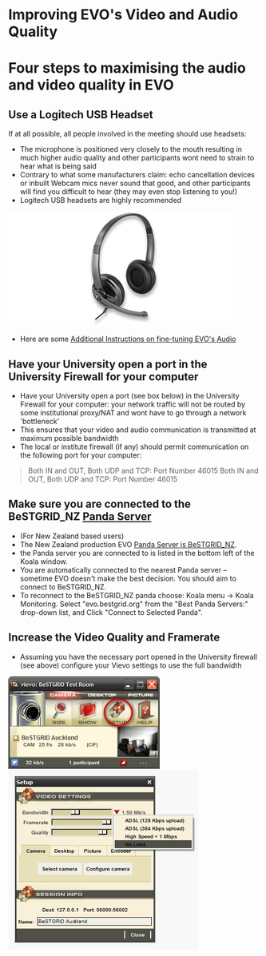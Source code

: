 # Improving EVO's Video and Audio Quality

# Four steps to maximising the audio and video quality in EVO

## Use a Logitech USB Headset

If at all possible, all people involved in the meeting should use headsets:

- The microphone is positioned very closely to the mouth resulting in much higher audio quality and other participants wont need to strain to hear what is being said
- Contrary to what some manufacturers claim: echo cancellation devices or inbuilt Webcam mics never sound that good, and other participants will find you difficult to hear (they may even stop listening to you!)
- Logitech USB headsets are highly recommended

![Logitech350.jpg](./attachments/Logitech350.jpg)
- Here are some [Additional Instructions on fine-tuning EVO's Audio](additional-instructions-on-fine-tuning-evos-audio.md)

## Have your University open a port in the University Firewall for your computer

- Have your University open a port (see box below) in the University Firewall for your computer: your network traffic will not be routed by some institutional proxy/NAT and wont have to go through a network 'bottleneck'
- This ensures that your video and audio communication is transmitted at maximum possible bandwidth
- The local or institute firewall (if any) should permit communication on the following port for your computer:


>  Both IN and OUT, Both UDP and TCP: Port Number 46015
>  Both IN and OUT, Both UDP and TCP: Port Number 46015

## Make sure you are connected to the BeSTGRID_NZ [Panda Server](evo-panda-reflector-node-setup.md)

- (For New Zealand based users)
- The New Zealand production EVO [Panda Server is BeSTGRID_NZ](evo-panda-reflector-node-setup.md).
- the Panda server you are connected to is listed in the bottom left of the Koala window.
- You are automatically connected to the nearest Panda server – sometime EVO doesn't make the best decision. You should aim to connect to BeSTGRID_NZ.
- To reconnect to the BeSTGRID_NZ panda choose: Koala menu -> Koala Monitoring. Select "evo.bestgrid.org" from the "Best Panda Servers:" drop-down list, and Click "Connect to Selected Panda".

## Increase the Video Quality and Framerate

- Assuming you have the necessary port opened in the University firewall (see above) configure your Vievo settings to use the full bandwidth

![Evo10.jpg](./attachments/Evo10.jpg)
![Evo11.jpg](./attachments/Evo11.jpg)
